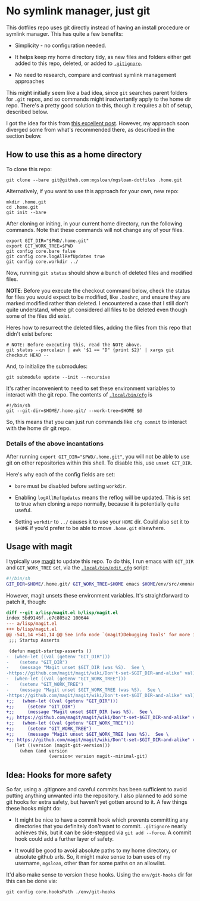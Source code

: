 # No symlink manager, just git

This dotfiles repo uses git directly instead of having an install
procedure or symlink manager. This has quite a few benefits:

* Simplicity - no configuration needed.

* It helps keep my home directory tidy, as new files and folders
  either get added to this repo, deleted, or added to
  [`.gitignore`](/.gitignore).

* No need to research, compare and contrast symlink management
  approaches

This might initially seem like a bad idea, since `git` searches parent
folders for `.git` repos, and so commands might inadvertantly apply to
the home dir repo. There's a pretty good solution to this, though it
requires a bit of setup, described below.

I got the idea for this from [this excellent
post](https://developer.atlassian.com/blog/2016/02/best-way-to-store-dotfiles-git-bare-repo/).
However, my approach soon diverged some from what's recommended there,
as described in the section below.

## How to use this as a home directory

To clone this repo:

```
git clone --bare git@github.com:mgsloan/mgsloan-dotfiles .home.git
```

Alternatively, if you want to use this approach for your own, new
repo:

```
mkdir .home.git
cd .home.git
git init --bare
```

After cloning or initing, in your current home directory, run the
following commands.  Note that these commands will not change any of
your files.

```
export GIT_DIR="$PWD/.home.git"
export GIT_WORK_TREE=$PWD
git config core.bare false
git config core.logAllRefUpdates true
git config core.workdir ../
```

Now, running `git status` should show a bunch of deleted files and
modified files.

**NOTE**: Before you execute the checkout command below, check the
status for files you would expect to be modified, like `.bashrc`, and
ensure they are marked modified rather than deleted.  I encountered a
case that I still don't quite understand, where git considered all
files to be deleted even though some of the files did exist.

Heres how to resurrect the deleted files, adding the files from this
repo that didn't exist before:

```
# NOTE: Before executing this, read the NOTE above.
git status --porcelain | awk '$1 == "D" {print $2}' | xargs git checkout HEAD --
```

And, to initialize the submodules:

```
git submodule update --init --recursive
```

It's rather inconvenient to need to set these environment variables to
interact with the git repo.  The contents of
[`.local/bin/cfg`](/.local/bin/cfg) is

```
#!/bin/sh
git --git-dir=$HOME/.home.git/ --work-tree=$HOME $@
```

So, this means that you can just run commands like `cfg commit` to
interact with the home dir git repo.

### Details of the above incantations

After running `export GIT_DIR="$PWD/.home.git"`, you will not be able
to use git on other repositories within this shell. To disable this,
use `unset GIT_DIR`.

Here's why each of the config fields are set:

* `bare` must be disabled before setting `workdir`.

* Enabling `logAllRefUpdates` means the reflog will be updated. This is set to
  true when cloning a repo normally, because it is potentially quite useful.

* Setting `workdir` to `../` causes it to use your `HOME` dir.  Could also set it
  to `$HOME` if you'd prefer to be able to move `.home.git` elsewhere.

## Usage with magit

I typically use [magit](https://magit.vc/) to update this repo. To do
this, I run emacs with `GIT_DIR` and `GIT_WORK_TREE` set, via the
[`.local/bin/edit_cfg`](/.local/bin/edit_cfg) script:

```sh
#!/bin/sh
GIT_DIR=$HOME/.home.git/ GIT_WORK_TREE=$HOME emacs $HOME/env/src/xmonad.hs $@
```

However, magit unsets these environment variables.  It's
straightforward to patch it, though:

```diff
diff --git a/lisp/magit.el b/lisp/magit.el
index 5bd9146f..e7c805a2 100644
--- a/lisp/magit.el
+++ b/lisp/magit.el
@@ -541,14 +541,14 @@ See info node `(magit)Debugging Tools' for more information."
 ;;; Startup Asserts

 (defun magit-startup-asserts ()
-  (when-let ((val (getenv "GIT_DIR")))
-    (setenv "GIT_DIR")
-    (message "Magit unset $GIT_DIR (was %S).  See \
-https://github.com/magit/magit/wiki/Don't-set-$GIT_DIR-and-alike" val))
-  (when-let ((val (getenv "GIT_WORK_TREE")))
-    (setenv "GIT_WORK_TREE")
-    (message "Magit unset $GIT_WORK_TREE (was %S).  See \
-https://github.com/magit/magit/wiki/Don't-set-$GIT_DIR-and-alike" val))
+;;   (when-let ((val (getenv "GIT_DIR")))
+;;     (setenv "GIT_DIR")
+;;     (message "Magit unset $GIT_DIR (was %S).  See \
+;; https://github.com/magit/magit/wiki/Don't-set-$GIT_DIR-and-alike" val))
+;;   (when-let ((val (getenv "GIT_WORK_TREE")))
+;;     (setenv "GIT_WORK_TREE")
+;;     (message "Magit unset $GIT_WORK_TREE (was %S).  See \
+;; https://github.com/magit/magit/wiki/Don't-set-$GIT_DIR-and-alike" val))
   (let ((version (magit-git-version)))
     (when (and version
                (version< version magit--minimal-git)
```

## Idea: Hooks for more safety

So far, using a .gitignore and careful commits has been sufficient to
avoid putting anything unwanted into the repository.  I also planned
to add some git hooks for extra safety, but haven't yet gotten around
to it.  A few things these hooks might do:

* It might be nice to have a commit hook which prevents committing any
  directories that you definitely don't want to commit.  `.gitignore`
  nearly achieves this, but it can be side-stepped via `git add
  --force`.  A commit hook could add a further layer of safety.

* It would be good to avoid absolute paths to my home directory, or
  absolute github urls. So, it might make sense to ban uses of my
  username, `mgsloan`, other than for some paths on an allowlist.

It'd also make sense to version these hooks.  Using the
`env/git-hooks` dir for this can be done via:

```
git config core.hooksPath ./env/git-hooks
```
